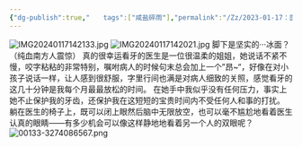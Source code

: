 ```yaml
---
{"dg-publish":true,"‌‌‌　　tags":["咸盐碎雨"],"permalink":"/Zz/2023-01-17：医院看牙路上的厚厚冰河/","dgPassFrontmatter":true}
---
```


![IMG20240117142133.jpg](/img/user/Zz/imgs/IMG20240117142133.jpg)
![IMG20240117142021.jpg](/img/user/Zz/imgs/IMG20240117142021.jpg)
脚下是坚实的···冰面？（纯血南方人震惊）
真的很幸运看牙的医生是一位很温柔的姐姐，她说话不紧不慢，咬字粘粘的非常特别，嘱咐病人的时候句末总会加上一个”昂~“，好像在对小孩子说话一样，让人感到很舒服，字里行间也满是对病人细致的关照，感觉看牙的这几十分钟是我每个月最最放松的时间。
在她手中我似乎没有任何压力，事实上她不止保护我的牙齿，还保护我在这短短的宝贵时间内不受任何人和事的打扰。
躺在医生的椅子上，既可以闭上眼然后脑中无限放空，也可以毫不尴尬地看着医生认真的眼睛——有多少机会可以像这样静地地看着另一个人的双眼呢？![00133-3274086567.png](/img/user/Zz/imgs/00133-3274086567.png)